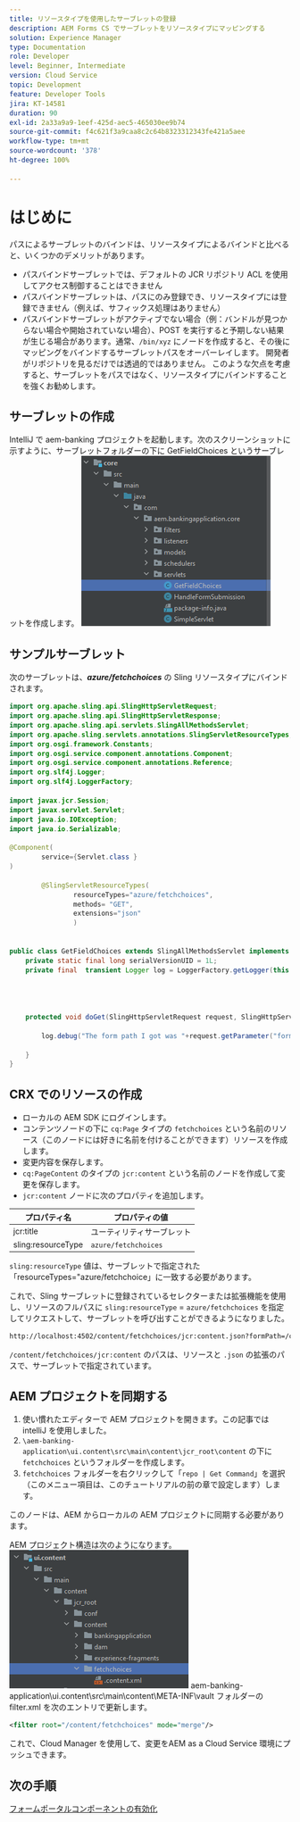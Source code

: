 ```yaml
---
title: リソースタイプを使用したサーブレットの登録
description: AEM Forms CS でサーブレットをリソースタイプにマッピングする
solution: Experience Manager
type: Documentation
role: Developer
level: Beginner, Intermediate
version: Cloud Service
topic: Development
feature: Developer Tools
jira: KT-14581
duration: 90
exl-id: 2a33a9a9-1eef-425d-aec5-465030ee9b74
source-git-commit: f4c621f3a9caa8c2c64b8323312343fe421a5aee
workflow-type: tm+mt
source-wordcount: '378'
ht-degree: 100%

---
```


# はじめに

パスによるサーブレットのバインドは、リソースタイプによるバインドと比べると、いくつかのデメリットがあります。

* パスバインドサーブレットでは、デフォルトの JCR リポジトリ ACL を使用してアクセス制御することはできません
* パスバインドサーブレットは、パスにのみ登録でき、リソースタイプには登録できません（例えば、サフィックス処理はありません）
* パスバインドサーブレットがアクティブでない場合（例：バンドルが見つからない場合や開始されていない場合）、POST を実行すると予期しない結果が生じる場合があります。通常、`/bin/xyz` にノードを作成すると、その後にマッピングをバインドするサーブレットパスをオーバーレイします。
開発者がリポジトリを見るだけでは透過的ではありません。
このような欠点を考慮すると、サーブレットをパスではなく、リソースタイプにバインドすることを強くお勧めします。

## サーブレットの作成

IntelliJ で aem-banking プロジェクトを起動します。次のスクリーンショットに示すように、サーブレットフォルダーの下に GetFieldChoices というサーブレットを作成します。
![選択肢](assets/fetchchoices.png)

## サンプルサーブレット

次のサーブレットは、_**azure/fetchchoices**_ の Sling リソースタイプにバインドされます。



```java
import org.apache.sling.api.SlingHttpServletRequest;
import org.apache.sling.api.SlingHttpServletResponse;
import org.apache.sling.api.servlets.SlingAllMethodsServlet;
import org.apache.sling.servlets.annotations.SlingServletResourceTypes;
import org.osgi.framework.Constants;
import org.osgi.service.component.annotations.Component;
import org.osgi.service.component.annotations.Reference;
import org.slf4j.Logger;
import org.slf4j.LoggerFactory;

import javax.jcr.Session;
import javax.servlet.Servlet;
import java.io.IOException;
import java.io.Serializable;

@Component(
        service={Servlet.class }
)

        @SlingServletResourceTypes(
                resourceTypes="azure/fetchchoices",
                methods= "GET",
                extensions="json"
                )


public class GetFieldChoices extends SlingAllMethodsServlet implements Serializable {
    private static final long serialVersionUID = 1L;
    private final  transient Logger log = LoggerFactory.getLogger(this.getClass());


   

    protected void doGet(SlingHttpServletRequest request, SlingHttpServletResponse response) {

        log.debug("The form path I got was "+request.getParameter("formPath"));

    }
}
```

## CRX でのリソースの作成

* ローカルの AEM SDK にログインします。
* コンテンツノードの下に `cq:Page` タイプの `fetchchoices` という名前のリソース（このノードには好きに名前を付けることができます）リソースを作成します。
* 変更内容を保存します。
* `cq:PageContent` のタイプの `jcr:content` という名前のノードを作成して変更を保存します。
* `jcr:content` ノードに次のプロパティを追加します。

| プロパティ名 | プロパティの値 |
|--------------------|--------------------|
| jcr:title | ユーティリティサーブレット |
| sling:resourceType | `azure/fetchchoices` |


`sling:resourceType` 値は、サーブレットで指定された「resourceTypes=&quot;azure/fetchchoice」に一致する必要があります。

これで、Sling サーブレットに登録されているセレクターまたは拡張機能を使用し、リソースのフルパスに `sling:resourceType` = `azure/fetchchoices` を指定してリクエストして、サーブレットを呼び出すことができるようになりました。

```html
http://localhost:4502/content/fetchchoices/jcr:content.json?formPath=/content/forms/af/forrahul/jcr:content/guideContainer
```

`/content/fetchchoices/jcr:content` のパスは、リソースと `.json` の拡張のパスで、サーブレットで指定されています。

## AEM プロジェクトを同期する

1. 使い慣れたエディターで AEM プロジェクトを開きます。この記事では intelliJ を使用しました。
1. `\aem-banking-application\ui.content\src\main\content\jcr_root\content` の下に `fetchchoices` というフォルダーを作成します。
1. `fetchchoices` フォルダーを右クリックして「`repo | Get Command`」を選択（このメニュー項目は、このチュートリアルの前の章で設定します）します。

このノードは、AEM からローカルの AEM プロジェクトに同期する必要があります。

AEM プロジェクト構造は次のようになります。
![resource-resolver](assets/mapping-servlet-resource.png)
aem-banking-application\ui.content\src\main\content\META-INF\vault フォルダーの filter.xml を次のエントリで更新します。

```xml
<filter root="/content/fetchchoices" mode="merge"/>
```

これで、Cloud Manager を使用して、変更をAEM as a Cloud Service 環境にプッシュできます。

## 次の手順

[フォームポータルコンポーネントの有効化](./forms-portal-components.md)
